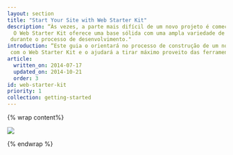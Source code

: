 ```yaml
---
layout: section
title: "Start Your Site with Web Starter Kit"
description: “Às vezes, a parte mais difícil de um novo projeto é começar.
  O Web Starter Kit oferece uma base sólida com uma ampla variedade de ferramentas para ajudar você
 durante o processo de desenvolvimento."
introduction: “Este guia o orientará no processo de construção de um novo site
 com o Web Starter Kit e o ajudará a tirar máximo proveito das ferramentas que ele fornece."
article:
  written_on: 2014-07-17
  updated_on: 2014-10-21
  order: 3
id: web-starter-kit
priority: 1
collection: getting-started
---
```


{% wrap content%}

<img src="images/wsk-on-pixel-n5.png">

{% endwrap %}
